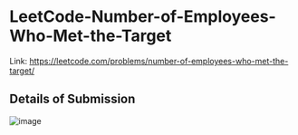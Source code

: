 # LeetCode-Number-of-Employees-Who-Met-the-Target
Link: https://leetcode.com/problems/number-of-employees-who-met-the-target/
## Details of Submission
![image](https://github.com/mgalang229/LeetCode-Number-of-Employees-Who-Met-the-Target/assets/51401355/5c1e8f30-9758-4418-becf-0f6ec434ce57)
